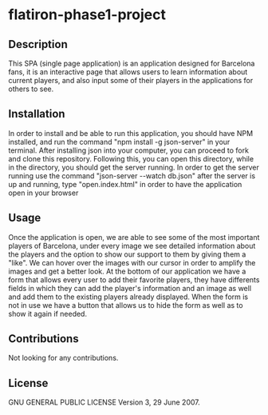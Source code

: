 # flatiron-phase1-project

## Description
This SPA (single page application) is an application designed for Barcelona fans, it is an interactive page that allows users to learn information about current players, and also input some of their players in the applications for others to see.

## Installation 
In order to install and be able to run this application, you should have NPM installed, and run the command "npm install -g json-server" in your terminal. After installing json into your computer, you can proceed to fork and clone this repository. Following this, you can open this directory, while in the directory, you should get the server running. In order to get the server running use the command "json-server --watch db.json" after the server is up and running, type "open.index.html" in order to have the application open in your browser

## Usage 
Once the application is open, we are able to see some of the most important players of Barcelona, under every image we see detailed information about the players and the option to show our support to them by giving them a "like". We can hover over the images with our cursor in order to amplify the images and get a better look. At the bottom of our application we have a form that allows every user to add their favorite players, they have differents fields in which they can add the player's information and an image as well and add them to the existing players already displayed. When the form is not in use we have a button that allows us to hide the form as well as to show it again if needed.

## Contributions
Not looking for any contributions.

## License
GNU GENERAL PUBLIC LICENSE
Version 3, 29 June 2007.
